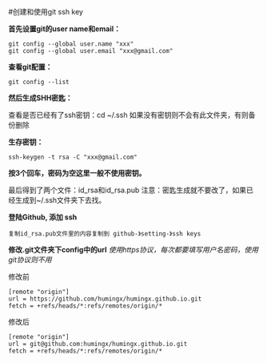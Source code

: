 #创建和使用git ssh key

**首先设置git的user name和email：**

    git config --global user.name "xxx"
    git config --global user.email "xxx@gmail.com"

**查看git配置：**

    git config --list

**然后生成SHH密匙：**

查看是否已经有了ssh密钥：cd ~/.ssh
如果没有密钥则不会有此文件夹，有则备份删除  

**生存密钥：**

    ssh-keygen -t rsa -C "xxx@gmail.com"
**按3个回车，密码为空这里一般不使用密钥。**

最后得到了两个文件：id_rsa和id_rsa.pub
注意：密匙生成就不要改了，如果已经生成到~/.ssh文件夹下去找。

**登陆Github, 添加 ssh**  

    复制id_rsa.pub文件里的内容复制到 github-》setting-》ssh keys

**修改.git文件夹下config中的url**
*使用https协议，每次都要填写用户名密码，使用git协议则不用*

修改前

    [remote "origin"]
    url = https://github.com/humingx/humingx.github.io.git
    fetch = +refs/heads/*:refs/remotes/origin/*
修改后

    [remote "origin"]
    url = git@github.com:humingx/humingx.github.io.git
    fetch = +refs/heads/*:refs/remotes/origin/*